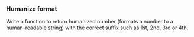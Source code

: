 ### Humanize format

Write a function to return humanized number (formats a number to a human-readable string) with the correct suffix such as 1st, 2nd, 3rd or 4th.
